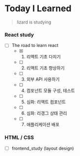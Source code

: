 # Today I Learned

> lizard is studying

### React study

- [ ] The road to learn react
  - [x] 1. 리액트 기초 다지기 <!-- 2020.01.12 -->
  - [ ] 2. 리액트 기초 향상하기
  - [ ] 3. 외부 API 사용하기
  - [ ] 4. 컴포넌트 모듈 구성, 테스트
  - [ ] 5. 심화: 리액트 컴포넌트
  - [ ] 6. 심화: 리갱그 상태 관리
  - [ ] 7. 애플리케이션 배포



### HTML / CSS

- [ ] frontend_study (layout design)

